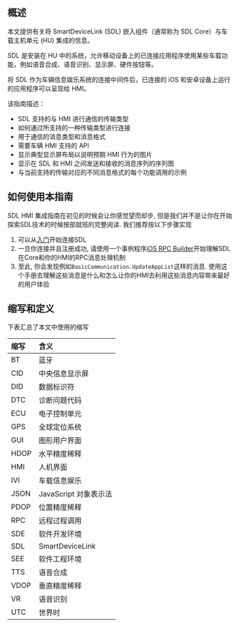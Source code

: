﻿## 概述

本文提供有关将 SmartDeviceLink (SDL) 嵌入组件（通常称为 SDL Core）与车载主机单元 (HU) 集成的信息。

SDL 是安装在 HU 中的系统，允许移动设备上的已连接应用程序使用某些车载功能，例如语音合成、语音识别、显示屏、硬件按钮等。

将 SDL 作为车辆信息娱乐系统的连接中间件后，已连接的 iOS 和安卓设备上运行的应用程序可以呈现给 HMI。

该指南描述：

   * SDL 支持的与 HMI 进行通信的传输类型
   * 如何通过所支持的一种传输类型进行连接
   * 用于通信的消息类型和消息格式
   * 需要车辆 HMI 支持的 API
   * 显示典型显示屏布局以说明预期 HMI 行为的图片
   * 显示在 SDL 和 HMI 之间发送和接收的消息序列的序列图
   * 与当前支持的传输对应的不同消息格式的每个功能调用的示例
   
## 如何使用本指南

SDL HMI 集成指南在初见的时候会让你感觉望而却步, 但是我们并不是让你在开始探索SDL技术的时候按部就班的完整阅读. 我们推荐按以下步骤实现 

  1. 可以从[入门](../getting-started)开始连接SDL
  2. 一旦你连接并且注册成功, 请使用一个事例程序[iOS RPC Builder](https://github.com/smartdevicelink/rpc_builder_app_ios)开始理解SDL在Core和你的HMI的RPC消息处理机制  
  3. 至此, 你会发现例如`BasicCommunication.UpdateAppList`这样的消息. 使用这个手册去理解这些消息是什么和怎么让你的HMI去利用这些消息内容带来最好的用户体验

## 缩写和定义

下表汇总了本文中使用的缩写

| 缩写 | 含义     |
|:------------- |:------------- |
|BT|蓝牙|
|CID|中央信息显示屏|
|DID|数据标识符|
|DTC|诊断问题代码|
|ECU|电子控制单元|
|GPS|全球定位系统|
|GUI|图形用户界面|
|HDOP|水平精度稀释|
|HMI|人机界面|
|IVI|车载信息娱乐|
|JSON|JavaScript 对象表示法|
|PDOP|位置精度稀释|
|RPC|远程过程调用|
|SDE|软件开发环境|
|SDL|SmartDeviceLink|
|SEE|软件工程环境|
|TTS|语音合成|
|VDOP|垂直精度稀释|
|VR|语音识别|
|UTC|世界时|
